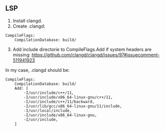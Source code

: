 ## LSP
1. Install clangd.
2. Create .clangd:

```
CompileFlags:
    CompilationDatabase: build/ 
```

3. Add include directorie to CompileFlags.Add if system headers are missing:
https://github.com/clangd/clangd/issues/97#issuecomment-511941923

In my case, .clangd should be:
```
CompileFlags:
    CompilationDatabase: build/
    Add: [
        -I/usr/include/c++/11,
        -I/usr/include/x86_64-linux-gnu/c++/11,
        -I/usr/include/c++/11/backward,
        -I/usr/lib/gcc/x86_64-linux-gnu/11/include,
        -I/usr/local/include,
        -I/usr/include/x86_64-linux-gnu,
        -I/usr/include,
    ]
```
